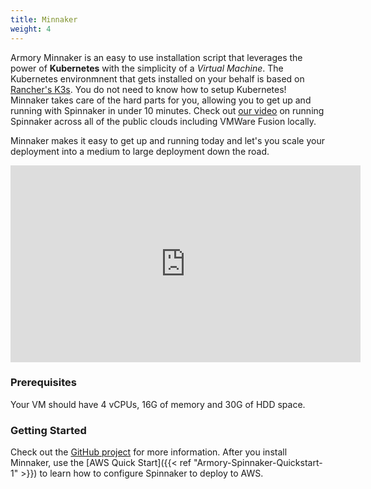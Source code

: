 ```yaml
---
title: Minnaker
weight: 4
---
```


Armory Minnaker is an easy to use installation script that leverages the power of **Kubernetes** with the simplicity of a _Virtual Machine_.  The Kubernetes environmnent that gets installed on your behalf is based on [Rancher's K3s](https://k3s.io/).  You do not need to know how to setup Kubernetes! Minnaker takes care of the hard parts for you, allowing you to get up and running with Spinnaker in under 10 minutes.  Check out [our video](https://youtu.be/jg8vJEzcuAA) on running Spinnaker across all of the public clouds including VMWare Fusion locally.  

Minnaker makes it easy to get up and running today and let's you scale your deployment into a medium to large deployment down the road.

<iframe width="560" height="315" src="https://www.youtube.com/embed/jg8vJEzcuAA" frameborder="0" allow="accelerometer; autoplay; encrypted-media; gyroscope; picture-in-picture" allowfullscreen></iframe>


### Prerequisites

Your VM should have 4 vCPUs, 16G of memory and 30G of HDD space.

### Getting Started

Check out the [GitHub project](https://github.com/armory/minnaker) for more information. After you install Minnaker, use the [AWS Quick Start]({{< ref "Armory-Spinnaker-Quickstart-1" >}}) to learn how to configure Spinnaker to deploy to AWS.
